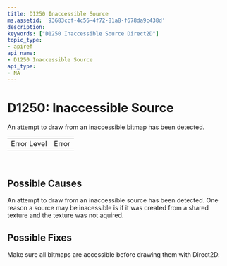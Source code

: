 ```yaml
---
title: D1250 Inaccessible Source
ms.assetid: '93683ccf-4c56-4f72-81a8-f678da9c438d'
description: 
keywords: ["D1250 Inaccessible Source Direct2D"]
topic_type:
- apiref
api_name:
- D1250 Inaccessible Source
api_type:
- NA
---
```


# D1250: Inaccessible Source

An attempt to draw from an inaccessible bitmap has been detected.



|             |       |
|-------------|-------|
| Error Level | Error |



 

## Possible Causes

An attempt to draw from an inaccessible source has been detected. One reason a source may be inacessible is if it was created from a shared texture and the texture was not aquired.

## Possible Fixes

Make sure all bitmaps are accessible before drawing them with Direct2D.

 

 




